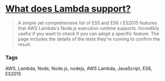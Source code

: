 # [What does Lambda support?](http://whatdoeslambdasupport.com/)

> A simple yet comprehensive list of ES5 and ES6 / ES2015 features that AWS Lambda's Node.js execution runtime supports. Incredibly useful if you want to check if you can adopt a specific feature. The page includes the details of the tests they're running to confirm the result.

### Tags

AWS, Lambda, Node, Node.js, nodejs, AWS Lambda, JavaScript, ES6, ES2015